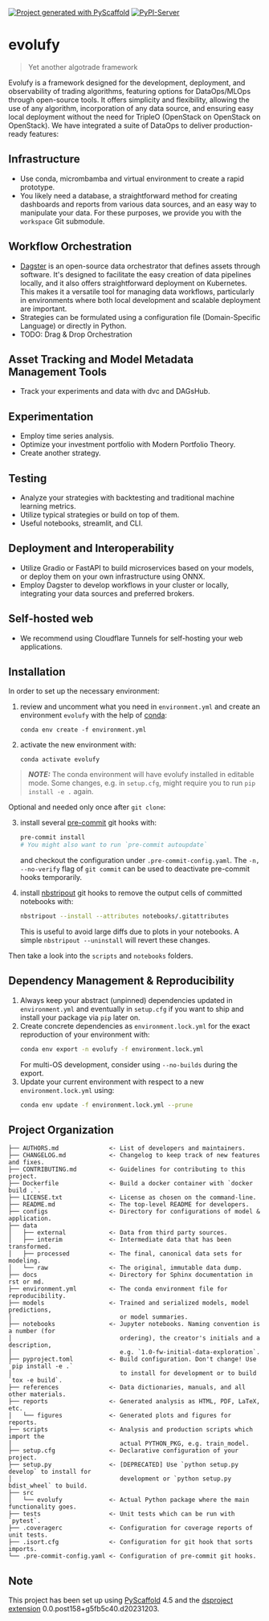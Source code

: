 [![Project generated with PyScaffold](https://img.shields.io/badge/-PyScaffold-005CA0?logo=pyscaffold)](https://pyscaffold.org/)
[![PyPI-Server](https://img.shields.io/pypi/v/evolufy.svg)](https://pypi.org/project/evolufy/)

<!-- These are examples of badges you might also want to add to your README. Update the URLs accordingly.
[![Built Status](https://api.cirrus-ci.com/github/<USER>/evolufy.svg?branch=main)](https://cirrus-ci.com/github/<USER>/evolufy)
[![ReadTheDocs](https://readthedocs.org/projects/evolufy/badge/?version=latest)](https://evolufy.readthedocs.io/en/stable/)
[![Coveralls](https://img.shields.io/coveralls/github/<USER>/evolufy/main.svg)](https://coveralls.io/r/<USER>/evolufy)
[![Conda-Forge](https://img.shields.io/conda/vn/conda-forge/evolufy.svg)](https://anaconda.org/conda-forge/evolufy)
[![Monthly Downloads](https://pepy.tech/badge/evolufy/month)](https://pepy.tech/project/evolufy)
[![Twitter](https://img.shields.io/twitter/url/http/shields.io.svg?style=social&label=Twitter)](https://twitter.com/evolufy)
-->

# evolufy

> Yet another algotrade framework

Evolufy is a framework designed for the development, deployment, and observability of trading algorithms, featuring options for DataOps/MLOps through open-source tools. It offers simplicity and flexibility, allowing the use of any algorithm, incorporation of any data source, and ensuring easy local deployment without the need for TripleO (OpenStack on OpenStack on OpenStack).
We have integrated a suite of DataOps to deliver production-ready features:
## Infrastructure
- Use conda, micrombamba and virtual environment to create a rapid prototype.
- You likely need a database, a straightforward method for creating dashboards and reports from various data sources, and an easy way to manipulate your data. For these purposes, we provide you with the ```workspace``` Git submodule.

## Workflow Orchestration
* [Dagster](https://dagster.io/) is an open-source data orchestrator that defines assets through software. It's designed to facilitate the easy creation of data pipelines locally, and it also offers straightforward deployment on Kubernetes.
This makes it a versatile tool for managing data workflows, particularly in environments where both local development and scalable deployment are important.
* Strategies can be formulated using a configuration file (Domain-Specific Language) or directly in Python.
* TODO: Drag & Drop Orchestration
## Asset Tracking and Model Metadata Management Tools
* Track your experiments and data with dvc and DAGsHub.
## Experimentation
* Employ time series analysis.
* Optimize your investment portfolio with Modern Portfolio Theory.
* Create another strategy.
## Testing
* Analyze your strategies with backtesting and traditional machine learning metrics.
* Utilize typical strategies or build on top of them.
* Useful notebooks, streamlit, and CLI.
## Deployment and Interoperability
* Utilize Gradio or FastAPI to build microservices based on your models, or deploy them on your own infrastructure using ONNX. 
* Employ Dagster to develop workflows in your cluster or locally, integrating your data sources and preferred brokers.
## Self-hosted web
- We recommend using Cloudflare Tunnels for self-hosting your web applications.


## Installation

In order to set up the necessary environment:

1. review and uncomment what you need in `environment.yml` and create an environment `evolufy` with the help of [conda]:
   ```
   conda env create -f environment.yml
   ```
2. activate the new environment with:
   ```
   conda activate evolufy
   ```

> **_NOTE:_**  The conda environment will have evolufy installed in editable mode.
> Some changes, e.g. in `setup.cfg`, might require you to run `pip install -e .` again.


Optional and needed only once after `git clone`:

3. install several [pre-commit] git hooks with:
   ```bash
   pre-commit install
   # You might also want to run `pre-commit autoupdate`
   ```
   and checkout the configuration under `.pre-commit-config.yaml`.
   The `-n, --no-verify` flag of `git commit` can be used to deactivate pre-commit hooks temporarily.

4. install [nbstripout] git hooks to remove the output cells of committed notebooks with:
   ```bash
   nbstripout --install --attributes notebooks/.gitattributes
   ```
   This is useful to avoid large diffs due to plots in your notebooks.
   A simple `nbstripout --uninstall` will revert these changes.

   
Then take a look into the `scripts` and `notebooks` folders.


## Dependency Management & Reproducibility

1. Always keep your abstract (unpinned) dependencies updated in `environment.yml` and eventually
   in `setup.cfg` if you want to ship and install your package via `pip` later on.
2. Create concrete dependencies as `environment.lock.yml` for the exact reproduction of your
   environment with:
   ```bash
   conda env export -n evolufy -f environment.lock.yml
   ```
   For multi-OS development, consider using `--no-builds` during the export.
3. Update your current environment with respect to a new `environment.lock.yml` using:
   ```bash
   conda env update -f environment.lock.yml --prune
   ```
## Project Organization

```
├── AUTHORS.md              <- List of developers and maintainers.
├── CHANGELOG.md            <- Changelog to keep track of new features and fixes.
├── CONTRIBUTING.md         <- Guidelines for contributing to this project.
├── Dockerfile              <- Build a docker container with `docker build .`.
├── LICENSE.txt             <- License as chosen on the command-line.
├── README.md               <- The top-level README for developers.
├── configs                 <- Directory for configurations of model & application.
├── data
│   ├── external            <- Data from third party sources.
│   ├── interim             <- Intermediate data that has been transformed.
│   ├── processed           <- The final, canonical data sets for modeling.
│   └── raw                 <- The original, immutable data dump.
├── docs                    <- Directory for Sphinx documentation in rst or md.
├── environment.yml         <- The conda environment file for reproducibility.
├── models                  <- Trained and serialized models, model predictions,
│                              or model summaries.
├── notebooks               <- Jupyter notebooks. Naming convention is a number (for
│                              ordering), the creator's initials and a description,
│                              e.g. `1.0-fw-initial-data-exploration`.
├── pyproject.toml          <- Build configuration. Don't change! Use `pip install -e .`
│                              to install for development or to build `tox -e build`.
├── references              <- Data dictionaries, manuals, and all other materials.
├── reports                 <- Generated analysis as HTML, PDF, LaTeX, etc.
│   └── figures             <- Generated plots and figures for reports.
├── scripts                 <- Analysis and production scripts which import the
│                              actual PYTHON_PKG, e.g. train_model.
├── setup.cfg               <- Declarative configuration of your project.
├── setup.py                <- [DEPRECATED] Use `python setup.py develop` to install for
│                              development or `python setup.py bdist_wheel` to build.
├── src
│   └── evolufy             <- Actual Python package where the main functionality goes.
├── tests                   <- Unit tests which can be run with `pytest`.
├── .coveragerc             <- Configuration for coverage reports of unit tests.
├── .isort.cfg              <- Configuration for git hook that sorts imports.
└── .pre-commit-config.yaml <- Configuration of pre-commit git hooks.
```

<!-- pyscaffold-notes -->

## Note

This project has been set up using [PyScaffold] 4.5 and the [dsproject extension] 0.0.post158+g5fb5c40.d20231203.

[conda]: https://docs.conda.io/
[pre-commit]: https://pre-commit.com/
[Jupyter]: https://jupyter.org/
[nbstripout]: https://github.com/kynan/nbstripout
[Google style]: http://google.github.io/styleguide/pyguide.html#38-comments-and-docstrings
[PyScaffold]: https://pyscaffold.org/
[dsproject extension]: https://github.com/pyscaffold/pyscaffoldext-dsproject
